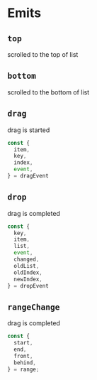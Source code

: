 # Emits

## `top`

scrolled to the top of list

## `bottom`

scrolled to the bottom of list

## `drag`

drag is started

```ts
const {
  item,
  key,
  index,
  event,
} = dragEvent
```

## `drop`

drag is completed

```ts
const {
  key,
  item,
  list,
  event,
  changed,
  oldList,
  oldIndex,
  newIndex,
} = dropEvent
```

## `rangeChange`

drag is completed

```ts
const {
  start,
  end,
  front,
  behind,
} = range;
```

